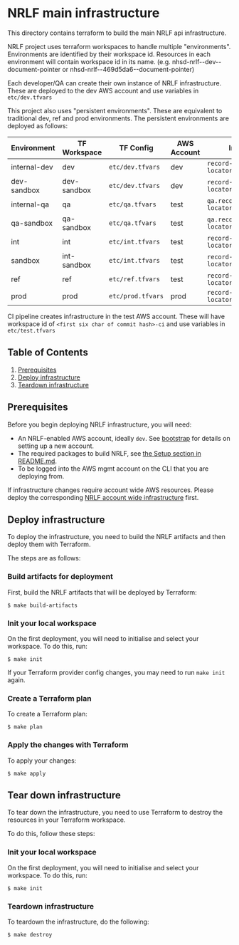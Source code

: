 # NRLF main infrastructure

This directory contains terraform to build the main NRLF api infrastructure.

NRLF project uses terraform workspaces to handle multiple "environments". Environments are identified by their workspace id. Resources in each environment will contain workspace id in its name. (e.g. nhsd-nrlf--dev--document-pointer or nhsd-nrlf--469d5da6--document-pointer)

Each developer/QA can create their own instance of NRLF infrastructure. These are deployed to the dev AWS account and use variables in `etc/dev.tfvars`

This project also uses "persistent environments". These are equivalent to traditional dev, ref and prod environments. The persistent environments are deployed as follows:

| Environment  | TF Workspace | TF Config         | AWS Account | Internal Domain                      | Public Domain                             |
| ------------ | ------------ | ----------------- | ----------- | ------------------------------------ | ----------------------------------------- |
| internal-dev | dev          | `etc/dev.tfvars`  | dev         | `record-locator.dev.national.nhs.uk` | `internal-dev.api.service.nhs.uk`         |
| dev-sandbox  | dev-sandbox  | `etc/dev.tfvars`  | dev         | `record-locator.dev.national.nhs.uk` | `internal-dev-sandbox.api.service.nhs.uk` |
| internal-qa  | qa           | `etc/qa.tfvars`   | test        | `qa.record-locator.national.nhs.uk`  | `internal-qa.api.service.nhs.uk`          |
| qa-sandbox   | qa-sandbox   | `etc/qa.tfvars`   | test        | `qa.record-locator.national.nhs.uk`  | `internal-qa-sandbox.api.service.nhs.uk`  |
| int          | int          | `etc/int.tfvars`  | test        | `record-locator.int.national.nhs.uk` | `int.api.service.nhs.uk`                  |
| sandbox      | int-sandbox  | `etc/int.tfvars`  | test        | `record-locator.int.national.nhs.uk` | `sandbox.api.service.nhs.uk`              |
| ref          | ref          | `etc/ref.tfvars`  | test        | `record-locator.ref.national.nhs.uk` | `ref.api.service.nhs.uk`                  |
| prod         | prod         | `etc/prod.tfvars` | prod        | `record-locator.national.nhs.uk`     | `api.service.nhs.uk`                      |

CI pipeline creates infrastructure in the test AWS account. These will have workspace id of `<first six char of commit hash>-ci` and use variables in `etc/test.tfvars`

## Table of Contents

1. [Prerequisites](#prerequisites)
2. [Deploy infrastructure](#deploy-infrastructure)
3. [Teardown infrastructure](#teardown-infrastructure)

## Prerequisites

Before you begin deploying NRLF infrastructure, you will need:

- An NRLF-enabled AWS account, ideally `dev`. See [bootstrap](../bootstrap/README.md) for details on setting up a new account.
- The required packages to build NRLF, see [the Setup section in README.md](../../README.md#setup).
- To be logged into the AWS mgmt account on the CLI that you are deploying from.

If infrastructure changes require account wide AWS resources. Please deploy the corresponding [NRLF account wide infrastructure](../account-wide-infrastructure/README.md) first.

## Deploy infrastructure

To deploy the infrastructure, you need to build the NRLF artifacts and then deploy them with Terraform.

The steps are as follows:

### Build artifacts for deployment

First, build the NRLF artifacts that will be deployed by Terraform:

```shell
$ make build-artifacts
```

### Init your local workspace

On the first deployment, you will need to initialise and select your workspace. To do this, run:

```shell
$ make init
```

If your Terraform provider config changes, you may need to run `make init` again.

### Create a Terraform plan

To create a Terraform plan:

```shell
$ make plan
```

### Apply the changes with Terraform

To apply your changes:

```shell
$ make apply
```

## Tear down infrastructure

To tear down the infrastructure, you need to use Terraform to destroy the resources in your Terraform workspace.

To do this, follow these steps:

### Init your local workspace

On the first deployment, you will need to initialise and select your workspace. To do this, run:

```shell
$ make init
```

### Teardown infrastructure

To teardown the infrastructure, do the following:

```
$ make destroy
```
